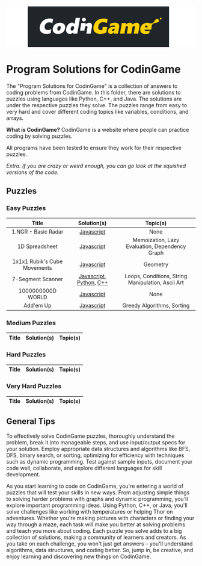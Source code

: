 ![CodinGame_id27TVMdNg_0.png](..%2F..%2FAssets%2FImages%2FCodinGame_id27TVMdNg_0.png)

# Program Solutions for CodinGame

The "Program Solutions for CodinGame" is a collection of answers to coding problems from CodinGame. In this folder, there are solutions to puzzles using languages like Python, C++, and Java. The solutions are under the respective puzzles they solve. The puzzles range from easy to very hard and cover different coding topics like variables, conditions, and arrays.

**What is CodinGame?**
CodinGame is a website where people can practice coding by solving puzzles.

All programs have been tested to ensure they work for their respective puzzles.

*Extra: If you are crazy or weird enough, you can go look at the squished versions of the code.*

## Puzzles

### Easy Puzzles
|            Title             |                                                                                                                                                                                                                                    Solution(s)                                                                                                                                                                                                                                    |                     Topic(s)                      |
|:----------------------------:|:---------------------------------------------------------------------------------------------------------------------------------------------------------------------------------------------------------------------------------------------------------------------------------------------------------------------------------------------------------------------------------------------------------------------------------------------------------------------------------:|:-------------------------------------------------:|
|     1.NGR - Basic Radar      |                                                                                                                                                    [Javascript](https://github.com/nova0nebula/Ventura/blob/f51b356e0c28cb2e11a903aa2c335514907f2a91/Websites/CodinGame/Puzzles/Easy/1.%20NGR%20-%20Basic%20Radar/Javascript)                                                                                                                                                     |                       None                        |
|        1D Spreadsheet        |                                                                                                                                                          [Javascript](https://github.com/nova0nebula/Ventura/blob/f51b356e0c28cb2e11a903aa2c335514907f2a91/Websites/CodinGame/Puzzles/Easy/1D%20Spreadsheet/Javascript)                                                                                                                                                           |  Memoization, Lazy Evaluation, Dependency Graph   |
| 1x1x1 Rubik's Cube Movements |                                                                                                                                        [Javascript](https://github.com/nova0nebula/Ventura/blob/f51b356e0c28cb2e11a903aa2c335514907f2a91/Websites/CodinGame/Puzzles/Easy/1%C3%971%C3%971%20Rubik%E2%80%99s%20Cube%20Movements/Javascript)                                                                                                                                         |                     Geometry                      |
|      7-Segment Scanner       | [Javascript](https://github.com/nova0nebula/Ventura/blob/f51b356e0c28cb2e11a903aa2c335514907f2a91/Websites/CodinGame/Puzzles/Easy/7-Segment%20Scanner/Javascript), [Python](https://github.com/nova0nebula/Ventura/blob/f51b356e0c28cb2e11a903aa2c335514907f2a91/Websites/CodinGame/Puzzles/Easy/7-Segment%20Scanner/Python), [C++](https://github.com/nova0nebula/Ventura/blob/f51b356e0c28cb2e11a903aa2c335514907f2a91/Websites/CodinGame/Puzzles/Easy/7-Segment%20Scanner/C++) | Loops, Conditions, String Manipulation, Ascii Art |
|      1000000000D WORLD       |                                                                                                                                                         [Javascript](https://github.com/nova0nebula/Ventura/blob/e3a34dc66ccd8a6c4b28156aeb6e6a6c7c48534e/Websites/CodinGame/Puzzles/Easy/1000000000D%20WORLD/Javascript)                                                                                                                                                         |                       None                        |
|          Add'em Up           |                                                                                                                                                             [Javascript](https://github.com/nova0nebula/Ventura/blob/e3a34dc66ccd8a6c4b28156aeb6e6a6c7c48534e/Websites/CodinGame/Puzzles/Easy/Add'em%20Up/Javascript)                                                                                                                                                             |            Greedy Algorithms, Sorting             |

### Medium Puzzles
| Title | Solution(s) | Topic(s) |
| :---: | :------: | :------: |

### Hard Puzzles
| Title | Solution(s) | Topic(s) |
| :---: | :------: | :------: |

### Very Hard Puzzles
| Title | Solution(s) | Topic(s) |
| :---: | :------: | :------: |


## General Tips

To effectively solve CodinGame puzzles, thoroughly understand the problem, break it into manageable steps, and use input/output specs for your solution. Employ appropriate data structures and algorithms like BFS, DFS, binary search, or sorting, optimizing for efficiency with techniques such as dynamic programming. Test against sample inputs, document your code well, collaborate, and explore different languages for skill development.

As you start learning to code on CodinGame, you're entering a world of puzzles that will test your skills in new ways. From adjusting simple things to solving harder problems with graphs and dynamic programming, you'll explore important programming ideas. Using Python, C++, or Java, you'll solve challenges like working with temperatures or helping Thor on adventures. Whether you're making pictures with characters or finding your way through a maze, each task will make you better at solving problems and teach you more about coding. Each puzzle you solve adds to a big collection of solutions, making a community of learners and creators. As you take on each challenge, you won't just get answers – you'll understand algorithms, data structures, and coding better. So, jump in, be creative, and enjoy learning and discovering new things on CodinGame.
